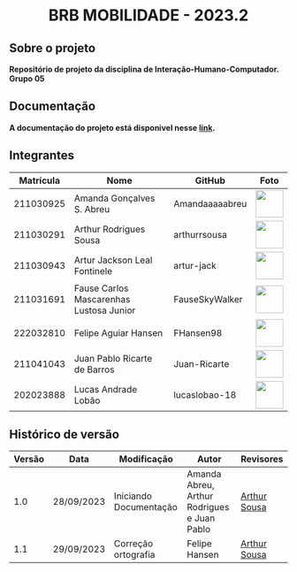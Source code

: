 <h1 align="center"> <b>BRB MOBILIDADE - 2023.2<b> </h1>

## Sobre o projeto
Repositório de projeto da disciplina de Interação-Humano-Computador. Grupo 05

## Documentação
A documentação do projeto está disponivel nesse <a href="#" target= "_blank">link</a>.

## Integrantes


| Matrícula | Nome                            | GitHub |                                                       Foto                                                       |
| :-------: | ------------------------------- | -------------- | :------------------------------------------------------------------------------------------------------------: |
| 211030925 | Amanda Gonçalves S. Abreu | Amandaaaaabreu |  [<img src="https://avatars.githubusercontent.com/u/103958998?v=4" width=50>](https://github.com/Amandaaaaabreu)  |
| 211030291 | Arthur Rodrigues Sousa  | arthurrsousa |  [<img src="https://avatars.githubusercontent.com/u/98758376?v=4" width=50>](https://github.com/arthurrsousa)  |
| 211030943 | Artur Jackson Leal Fontinele | artur-jack |   [<img src="https://avatars.githubusercontent.com/u/100738244?v=4" width=50>](https://github.com/artur-jack)   |
| 211031691 | Fause Carlos Mascarenhas Lustosa Junior | FauseSkyWalker |  [<img src="https://avatars.githubusercontent.com/u/90693864?v=4" width=50>](https://github.com/FauseSkyWalker)     |
| 222032810 | Felipe Aguiar Hansen | FHansen98 | [<img src="https://avatars.githubusercontent.com/u/101905345?v=4" width=50>](https://github.com/FHansen98) |
| 211041043 | Juan Pablo Ricarte de Barros | Juan-Ricarte |  [<img src="https://avatars.githubusercontent.com/u/96394878?s=400&u=27ff6b6723f8799ff7b1046f24cc352d02f378fe&v=4" width=50>](https://github.com/Juan-Ricarte)  |
| 202023888 | Lucas Andrade Lobão | lucaslobao-18 | [<img src= "https://avatars.githubusercontent.com/u/83256558?v=4" width=50>](https://github.com/lucaslobao-18)|


## Histórico de versão

| Versão | Data       | Modificação                             | Autor                         | Revisores                         |
| ------ | ---------- | --------------------------------------- | ----------------------------- |-----------------------------------|
|    1.0   |   28/09/2023   |   Iniciando Documentação |  Amanda Abreu, Arthur Rodrigues e Juan Pablo | [Arthur Sousa](https://github.com/arthurrsousa) |
|    1.1   |   29/09/2023   |   Correção ortografia |  Felipe Hansen | [Arthur Sousa](https://github.com/arthurrsousa) |


